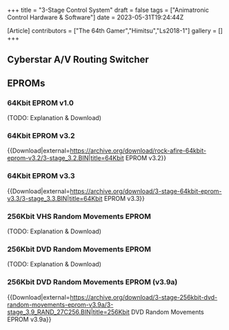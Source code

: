 +++
title = "3-Stage Control System"
draft = false
tags = ["Animatronic Control Hardware & Software"]
date = 2023-05-31T19:24:44Z

[Article]
contributors = ["The 64th Gamer","Himitsu","Ls2018-1"]
gallery = []
+++
## Cyberstar A/V Routing Switcher ##


## EPROMs ##

### 64Kbit EPROM v1.0 ###
(TODO: Explanation & Download)

### 64Kbit EPROM v3.2 ###
{{Download|external=https://archive.org/download/rock-afire-64kbit-eprom-v3.2/3-stage_3.2.BIN|title=64Kbit EPROM v3.2}}
### 64Kbit EPROM v3.3 ###
{{Download|external=https://archive.org/download/3-stage-64kbit-eprom-v3.3/3-stage_3.3.BIN|title=64Kbit EPROM v3.3}}
### 256Kbit VHS Random Movements EPROM ###
(TODO: Explanation & Download)

### 256Kbit DVD Random Movements EPROM ###
(TODO: Explanation & Download)

### 256Kbit DVD Random Movements EPROM (v3.9a) ###
{{Download|external=https://archive.org/download/3-stage-256kbit-dvd-random-movements-eprom-v3.9a/3-stage_3.9_RAND_27C256.BIN|title=256Kbit DVD Random Movements EPROM v3.9a}}